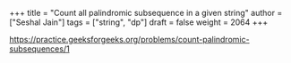 +++
title = "Count all palindromic subsequence in a given string"
author = ["Seshal Jain"]
tags = ["string", "dp"]
draft = false
weight = 2064
+++

<https://practice.geeksforgeeks.org/problems/count-palindromic-subsequences/1>

